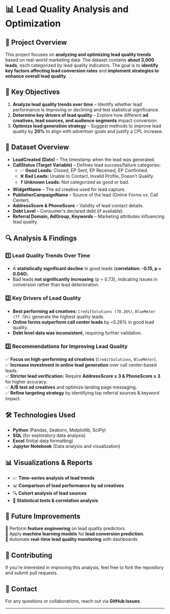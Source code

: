 # 📊 Lead Quality Analysis and Optimization

## 📌 Project Overview  
This project focuses on **analyzing and optimizing lead quality trends** based on real-world marketing data. The dataset contains **about 3,000 leads**, each categorized by lead quality indicators. The goal is to **identify key factors affecting lead conversion rates** and **implement strategies to enhance overall lead quality**.

## 🎯 Key Objectives
1. **Analyze lead quality trends over time** – Identify whether lead performance is improving or declining and test statistical significance.
2. **Determine key drivers of lead quality** – Explore how different **ad creatives, lead sources, and audience segments** impact conversion.
3. **Optimize lead generation strategy** – Suggest methods to improve lead quality by **20%** to align with advertiser goals and justify a CPL increase.

## 📁 Dataset Overview
- **LeadCreated (Date)** – The timestamp when the lead was generated.
- **CallStatus (Target Variable)** – Defines lead success/failure categories:
  - ✅ **Good Leads:** Closed, EP Sent, EP Received, EP Confirmed.
  - ❌ **Bad Leads:** Unable to Contact, Invalid Profile, Doesn’t Qualify.
  - ❓ **Unknown Leads:** Not categorized as good or bad.
- **WidgetName** – The ad creative used for lead capture.
- **PublisherCampaignName** – Source of the lead (Online Forms vs. Call Center).
- **AddressScore & PhoneScore** – Validity of lead contact details.
- **Debt Level** – Consumer's declared debt (if available).
- **Referral Domain, AdGroup, Keywords** – Marketing attributes influencing lead quality.

## 🔍 Analysis & Findings
### 1️⃣ **Lead Quality Trends Over Time**
- A **statistically significant decline** in good leads (**correlation: -0.15, p = 0.040**).
- Bad leads **not significantly increasing** (p = 0.73), indicating issues in conversion rather than lead deterioration.

### 2️⃣ **Key Drivers of Lead Quality**
- **Best performing ad creatives:** `CreditSolutions (78.26%)`, `BlueMeter (77.78%)` generate the highest quality leads.
- **Online forms outperform call center leads** by ~5.26% in good lead quality.
- **Debt level data was inconsistent**, requiring further validation.

### 3️⃣ **Recommendations for Improving Lead Quality**
✅ **Focus on high-performing ad creatives** (`CreditSolutions`, `BlueMeter`).  
✅ **Increase investment in online lead generation** over call center-based leads.  
✅ **Stricter lead verification:** Require **AddressScore ≥ 3 & PhoneScore ≥ 3** for higher accuracy.  
✅ **A/B test ad creatives** and optimize landing page messaging.  
✅ **Refine targeting strategy** by identifying top referral sources & keyword impact.

## 🛠️ Technologies Used
- **Python** (Pandas, Seaborn, Matplotlib, SciPy)
- **SQL** (for exploratory data analysis)
- **Excel** (Initial data formatting)
- **Jupyter Notebook** (Data analysis and visualization)

## 📊 Visualizations & Reports
- 📈 **Time-series analysis of lead trends**
- 📊 **Comparison of lead performance by ad creatives**
- 🔍 **Cohort analysis of lead sources**
- 📑 **Statistical tests & correlation analysis**

## 🚀 Future Improvements
🔹 Perform **feature engineering** on lead quality predictors.  
🔹 Apply **machine learning models** for **lead conversion prediction**.  
🔹 Automate **real-time lead quality monitoring** with dashboards.  

## 🤝 Contributing
If you're interested in improving this analysis, feel free to fork the repository and submit pull requests.

## 📩 Contact  
For any questions or collaborations, reach out via **GitHub Issues**.

---

